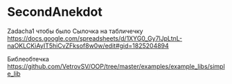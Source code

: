 # SecondAnekdot
Zadacha1 чтобы было
Сылочка на табличечку
https://docs.google.com/spreadsheets/d/1XYG0_Gy7lJpLtnL-naOKLCKiAyIT5hiCvZFksof8w0w/edit#gid=1825204894


Библеобтечка
https://github.com/VetrovSV/OOP/tree/master/examples/example_libs/simple_lib
